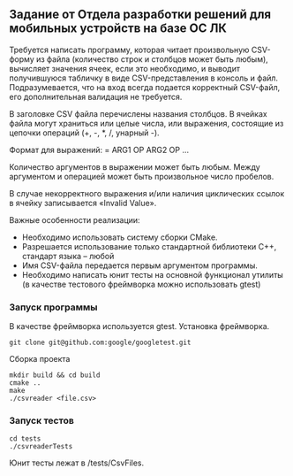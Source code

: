 ## Задание от Отдела разработки решений для мобильных устройств на базе ОС ЛК

Требуется написать программу, которая читает произвольную CSV-форму из файла (количество строк и столбцов может быть любым), вычисляет значения ячеек, если это необходимо, и выводит получившуюся табличку в виде CSV-представления в консоль и файл. Подразумевается, что на вход всегда подается корректный CSV-файл, его дополнительная валидация не требуется.

В заголовке CSV файла перечислены названия столбцов. В ячейках файла могут храниться или целые числа, или выражения, состоящие из цепочки операций (+, -, *, /, унарный -).

Формат для выражений:
= ARG1 OP ARG2 OP …

Количество аргументов в выражении может быть любым. Между аргументом и операцией может быть произвольное число пробелов.

В случае некорректного выражения и/или наличия циклических ссылок в ячейку записывается «Invalid Value».

Важные особенности реализации:
* Необходимо использовать систему сборки CMake.
* Разрешается использование только стандартной библиотеки C++, стандарт языка – любой
* Имя CSV-файла передается первым аргументом программы.
* Необходимо написать юнит тесты на основной функционал утилиты (в качестве тестового фреймворка можно использовать gtest)

### Запуск программы
В качестве фреймворка используется gtest.
Установка фреймворка.
```shell
git clone git@github.com:google/googletest.git
```

Сборка проекта
```shell
mkdir build && cd build
cmake ..
make
./csvreader <file.csv>
```

### Запуск тестов
```shell
cd tests
./csvreaderTests
```

Юнит тесты лежат в /tests/CsvFiles. 